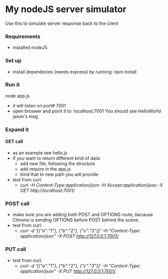 # My nodeJS server simulator

Use this to simulate server response back to the client

### Requirements
- installed nodeJS

### Set up
- install dependecies (needs express) by running:
 npm install

### Run it
 node app.js
- it will listen on port# 7001
- open broswer and point it to: localhost:7001
  You should see HelloWorld jason's msg

### Expand it 

#### GET call
 - as an example see hello.js
 - if you want to return different kind of data:
    - add new file, following the structure
    - add require in the app.js 
    - bind that to new path you will provide
 - test from curl: 
    - _curl -H Content-Type:application/json -H Accept:application/json  -X GET  http://localhost:7001/_

### POST call
 - make sure you are adding both POST and OPTIONS route, because Chrome is sending OPTIONS before POST behind the scene.
 - test from curl:
    - _curl -d '[{"a":"1"}, {"b":"2"}, {"c":"3"}]' -H "Content-Type: application/json" -X POST http://127.0.0.1:7001/_

### PUT call
 - test from curl:
    - _curl -d '[{"a":"1"}, {"b":"2"}, {"c":"3"}]' -H "Content-Type: application/json" -X PUT http://127.0.0.1:7001/_ 


